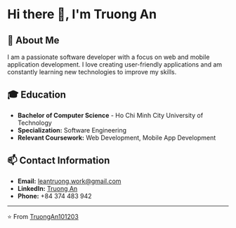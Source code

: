 # Hi there 👋, I'm Truong An

## 🚀 About Me
I am a passionate software developer with a focus on web and mobile application development. I love creating user-friendly applications and am constantly learning new technologies to improve my skills.

## 🎓 Education
- **Bachelor of Computer Science** - Ho Chi Minh City University of Technology
- **Specialization:** Software Engineering
- **Relevant Coursework:** Web Development, Mobile App Development

## 📫 Contact Information
- **Email:** leantruong.work@gmail.com
- **LinkedIn:** [Truong An]((https://www.linkedin.com/in/le-truong-an-6091792a3/))
- **Phone:** +84 374 483 942

---

⭐️ From [TruongAn101203](https://github.com/TruongAn101203)
